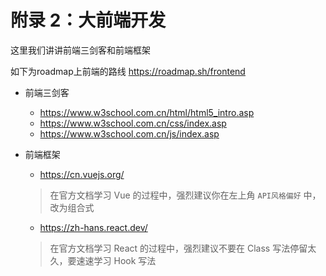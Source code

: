 # 附录 2：大前端开发

这里我们讲讲前端三剑客和前端框架

如下为roadmap上前端的路线
https://roadmap.sh/frontend

- 前端三剑客
  - https://www.w3school.com.cn/html/html5_intro.asp
  - https://www.w3school.com.cn/css/index.asp
  - https://www.w3school.com.cn/js/index.asp

- 前端框架
  - https://cn.vuejs.org/
  > 在官方文档学习 Vue 的过程中，强烈建议你在左上角 `API风格偏好` 中，改为组合式

  - https://zh-hans.react.dev/

  > 在官方文档学习 React 的过程中，强烈建议不要在 Class 写法停留太久，要速速学习 Hook 写法
